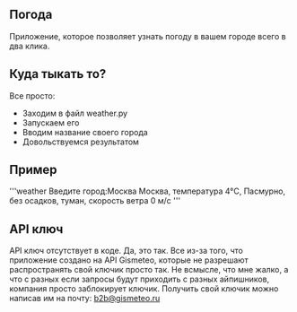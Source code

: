 ## Погода

Приложение, которое позволяет узнать погоду в вашем городе всего в два клика.

## Куда тыкать то?

Все просто: 
- Заходим в файл weather.py
- Запускаем его
- Вводим название своего города
- Довольствуемся результатом

## Пример

'''weather
Введите город:Москва
Москва, температура 4°C, Пасмурно, без осадков, туман, скорость ветра 0 м/с
'''

## API ключ

API ключ отсутствует в коде. Да, это так. Все из-за того, что приложение создано на API Gismeteo, которые не разрешают распространять свой ключик просто так.
Не всмысле, что мне жалко, а что с разных если запросы будут приходить с разных айпишников, компания просто заблокирует ключик. 
Получить свой ключик можно написав им на почту: b2b@gismeteo.ru
